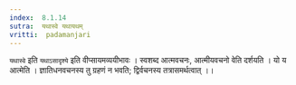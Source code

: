 ```yaml
---
index:  8.1.14
sutra:  यथास्वे यथायथम्
vritti:  padamanjari
---
```


`यथास्वे` इति `यथाऽसादृश्ये` इति वीप्सायमव्ययीभावः । स्वशब्द आत्मवचनः, आत्मीयवचनो वेति दर्शयति । यो य आत्मेति । ज्ञातिधनवचनस्य तु ग्रहणं न भवति; द्विर्वचनस्य तत्रासमर्थत्वात् ।।
